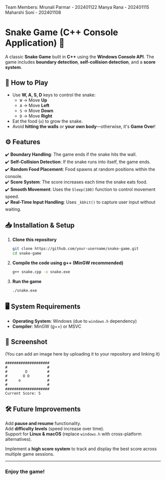 Team Members:
Mrunali Parmar - 202401122
Manya Rana - 202401115
Maharshi Soni - 202401108

# **Snake Game (C++ Console Application) 🐍**

A classic **Snake Game** built in **C++** using the **Windows Console API**. The game includes **boundary detection**, **self-collision detection**, and a **score system**.  

## **📜 How to Play**
- Use **W, A, S, D** keys to control the snake:  
  - `W` → Move **Up**  
  - `A` → Move **Left**  
  - `S` → Move **Down**  
  - `D` → Move **Right**  
- Eat the food (`o`) to grow the snake.  
- Avoid **hitting the walls** or **your own body**—otherwise, it's **Game Over**!  

## **⚙️ Features**
✔️ **Boundary Handling**: The game ends if the snake hits the wall.  
✔️ **Self-Collision Detection**: If the snake runs into itself, the game ends.  
✔️ **Random Food Placement**: Food spawns at random positions within the console.  
✔️ **Score System**: The score increases each time the snake eats food.  
✔️ **Smooth Movement**: Uses the `Sleep(100)` function to control movement speed.  
✔️ **Real-Time Input Handling**: Uses `_kbhit()` to capture user input without waiting.  

## **📥 Installation & Setup**
1. **Clone this repository**  
   ```sh
   git clone https://github.com/your-username/snake-game.git
   cd snake-game
   ```
2. **Compile the code using g++ (MinGW recommended)**
   ```sh
   g++ snake.cpp -o snake.exe
   ```
3. **Run the game**
   ```sh
   ./snake.exe
   ```

## **🖥️ System Requirements**
- **Operating System**: Windows (due to `windows.h` dependency)  
- **Compiler**: MinGW (g++) or MSVC  

## **📸 Screenshot**
(You can add an image here by uploading it to your repository and linking it)

```
####################
#                  #
#        O         #
#       O O        #
#     o            #
#                  #
####################
Current Score: 5
```

## **🛠️ Future Improvements**
Add **pause and resume** functionality.  
Add **difficulty levels** (speed increase over time).  
Support for **Linux & macOS** (replace `windows.h` with cross-platform alternatives).

Implement a **high score system** to track and display the best score across multiple game sessions.

---

### **Enjoy the game!**
